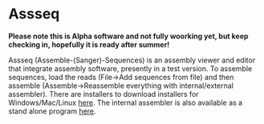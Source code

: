 Assseq
=======

**Please note this is Alpha software and not fully woorking yet, but keep checking in, hopefully it is ready after summer!**

Assseq (Assemble-(Sanger)-Sequences) is an assembly viewer and editor that integrate assembly software, presently in a test version. To assemble sequences, load the reads (File->Add sequences from file) and then assemble (Assemble->Reassemble everything with internal/external assembler). There are installers to download installers for Windows/Mac/Linux [here](https://ormbunkar.se/assseq/downloads/). The internal assembler is also available as a stand alone program [here](https://github.com/RybergGroup/ASSSeqASS). 
